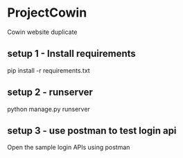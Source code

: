 # ProjectCowin
Cowin website duplicate

## setup 1 - Install requirements
pip install -r requirements.txt

## setup 2 - runserver
python manage.py runserver

## setup 3 - use postman to test login api 
Open the sample login APIs using postman
